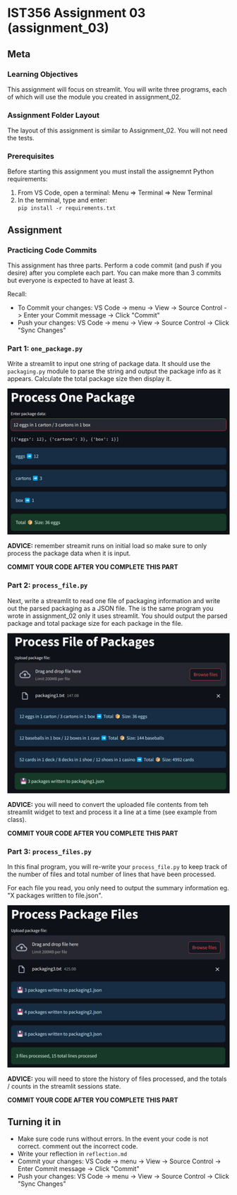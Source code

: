 # IST356 Assignment 03 (assignment_03)

## Meta

### Learning Objectives

This assignment will focus on streamlit. You will write three programs, each of which will use the module you created in assignment_02.

### Assignment Folder Layout

The layout of this assignment is similar to Assignment_02. You will not need the tests.

### Prerequisites 

Before starting this assignment you must install the assignemnt Python requirements:

1. From VS Code, open a terminal: Menu => Terminal => New Terminal
2. In the terminal, type and enter:   
`pip install -r requirements.txt`

## Assignment

### Practicing Code Commits

This assignment has three parts. Perform a code commit (and push if you desire) after you complete each part. You can make more than 3 commits but everyone is expected to have at least 3.

Recall:

- To Commit your changes: VS Code -> menu -> View -> Source Control -> Enter your Commit message -> Click "Commit"
- Push your changes: VS Code -> menu -> View -> Source Control -> Click "Sync Changes"

### Part 1: `one_package.py`

Write a streamlit to input one string of package data. It should use the `packaging.py` module to parse the string and output the package info as it appears. Calculate the total package size then display it. 

![Screenshot of one_package.py exeuction](one_package.png)

**ADVICE:** remember streamit runs on initial load so make sure to only process the package data when it is input.

**COMMIT YOUR CODE AFTER YOU COMPLETE THIS PART**

### Part 2: `process_file.py`

Next, write a streamlit to read one file of packaging information and write out the parsed packaging as a JSON file. The is the same program you wrote in assignment_02 only it uses streamlit. You should output the parsed package and total package size for each package in the file.

![Screenshot of process_file.py exeuction](process_file.png)

**ADVICE:** you will need to convert the uploaded file contents from teh streamlit widget to text and process it a line at a time (see example from class).

**COMMIT YOUR CODE AFTER YOU COMPLETE THIS PART**

### Part 3: `process_files.py`

In this final program, you will re-write your `process_file.py` to keep track of the number of files and total number of lines that have been processed.

For each file you read, you only need to output the summary information eg. "X packages written to file.json".

![Screenshot of process_files.py exeuction](process_files.png)

**ADVICE:** you will need to store the history of files processed, and the totals / counts in the streamlit sessions state.

**COMMIT YOUR CODE AFTER YOU COMPLETE THIS PART**

## Turning it in

- Make sure code runs without errors. In the event your code is not correct. comment out the incorrect code.
- Write your reflection in `reflection.md`
- Commit your changes: VS Code -> menu -> View -> Source Control -> Enter Commit message -> Click "Commit"
- Push your changes: VS Code -> menu -> View -> Source Control -> Click "Sync Changes"